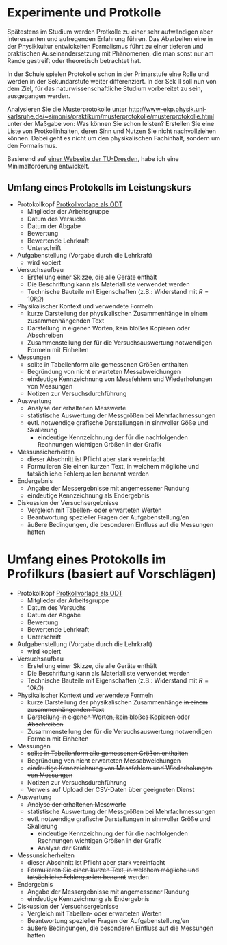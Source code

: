 # Experimente und Protkolle

Spätestens im Studium werden Protkolle zu einer sehr aufwändigen aber interessanten und aufregenden Erfahrung führen. Das Abarbeiten eine in der Physikkultur entwickelten Formalismus führt zu einer tieferen und praktischen Auseinandersetzung mit Phänomenen, die man sonst nur am Rande gestreift oder theoretisch betrachtet hat.

In der Schule spielen Protokolle schon in der Primarstufe eine Rolle und werden in der Sekundarstufe weiter differenziert. In der Sek II soll nun von dem Ziel, für das naturwissenschaftliche Studium vorbereitet zu sein, ausgegangen werden.

Analysieren Sie die Musterprotokolle unter http://www-ekp.physik.uni-karlsruhe.de/~simonis/praktikum/musterprotokolle/musterprotokolle.html unter der Maßgabe von: Was können Sie schon leisten? Erstellen Sie eine Liste von Protkollinhalten, deren Sinn und Nutzen Sie nicht nachvollziehen können. Dabei geht es nicht um den physikalischen Fachinhalt, sondern um den Formalismus.

Basierend auf [einer Webseite der TU-Dresden](https://tu-dresden.de/mn/physik/studium/lehrveranstaltungen/praktika/hidden/musterprotokoll), habe ich eine Minimalforderung entwickelt.

## Umfang eines Protokolls im Leistungskurs

- Protokollkopf [Protkollvorlage als ODT](./Protokoll_Leistungskurs_Physik.odt)
  - Mitglieder der Arbeitsgruppe
  - Datum des Versuchs
  - Datum der Abgabe
  - Bewertung
  - Bewertende Lehrkraft
  - Unterschrift
- Aufgabenstellung (Vorgabe durch die Lehrkraft)
  - wird kopiert
- Versuchsaufbau
  - Erstellung einer Skizze, die alle Geräte enthält
  - Die Beschriftung kann als Materialliste verwendet werden
  - Technische Bauteile mit Eigenschaften (z.B.: Widerstand mit $R = 10k\Omega$)
- Physikalischer Kontext und verwendete Formeln 
  - kurze Darstellung der physikalischen Zusammenhänge in einem zusammenhängenden Text
  - Darstellung in eigenen Worten, kein bloßes Kopieren oder Abschreiben
  - Zusammenstellung der für die Versuchsauswertung notwendigen Formeln mit Einheiten
- Messungen
  - sollte in Tabellenform alle gemessenen Größen enthalten
  - Begründung von nicht erwarteten Messabweichungen
  - eindeutige Kennzeichnung von Messfehlern und Wiederholungen von Messungen
  - Notizen zur Versuchsdurchführung
- Auswertung
  - Analyse der erhaltenen Messwerte
  - statistische Auswertung der Messgrößen bei Mehrfachmessungen
  - evtl. notwendige grafische Darstellungen in sinnvoller Göße und Skalierung
    - eindeutige Kennzeichnung der für die nachfolgenden Rechnungen wichtigen Größen in der Grafik
- Messunsicherheiten
  - dieser Abschnitt ist Pflicht aber stark vereinfacht
  - Formulieren Sie einen kurzen Text, in welchem mögliche und tatsächliche Fehlerquellen benannt werden
- Endergebnis
  - Angabe der Messergebnisse mit angemessener Rundung
  - eindeutige Kennzeichnung als Endergebnis
- Diskussion der Versuchsergebnisse
  - Vergleich mit Tabellen- oder erwarteten Werten
  - Beantwortung spezieller Fragen der Aufgabenstellung/en
  - äußere Bedingungen, die besonderen Einfluss auf die Messungen hatten

# Umfang eines Protokolls im Profilkurs (basiert auf Vorschlägen)

- Protokollkopf [Protkollvorlage als ODT](./Protokoll_Leistungskurs_Physik.odt)
  - Mitglieder der Arbeitsgruppe
  - Datum des Versuchs
  - Datum der Abgabe
  - Bewertung
  - Bewertende Lehrkraft
  - Unterschrift
- Aufgabenstellung (Vorgabe durch die Lehrkraft)
  - wird kopiert
- Versuchsaufbau
  - Erstellung einer Skizze, die alle Geräte enthält
  - Die Beschriftung kann als Materialliste verwendet werden
  - Technische Bauteile mit Eigenschaften (z.B.: Widerstand mit $R = 10k\Omega$)
- Physikalischer Kontext und verwendete Formeln
  - kurze Darstellung der physikalischen Zusammenhänge ~~in einem zusammenhängenden Text~~
  - ~~Darstellung in eigenen Worten, kein bloßes Kopieren oder Abschreiben~~
  - Zusammenstellung der für die Versuchsauswertung notwendigen Formeln mit Einheiten
- Messungen
  - ~~sollte in Tabellenform alle gemessenen Größen enthalten~~
  - ~~Begründung von nicht erwarteten Messabweichungen~~
  - ~~eindeutige Kennzeichnung von Messfehlern und Wiederholungen von Messungen~~
  - Notizen zur Versuchsdurchführung
  - Verweis auf Upload der CSV-Daten über geeigneten Dienst
- Auswertung
  - ~~Analyse der erhaltenen Messwerte~~
  - statistische Auswertung der Messgrößen bei Mehrfachmessungen
  - evtl. notwendige grafische Darstellungen in sinnvoller Größe und Skalierung
    - eindeutige Kennzeichnung der für die nachfolgenden Rechnungen wichtigen Größen in der Grafik
    - Analyse der Grafik
- Messunsicherheiten
  - dieser Abschnitt ist Pflicht aber stark vereinfacht
  - ~~Formulieren Sie einen kurzen Text, in welchem mögliche und tatsächliche Fehlerquellen benannt~~ werden
- Endergebnis
  - Angabe der Messergebnisse mit angemessener Rundung
  - eindeutige Kennzeichnung als Endergebnis
- Diskussion der Versuchsergebnisse
  - Vergleich mit Tabellen- oder erwarteten Werten
  - Beantwortung spezieller Fragen der Aufgabenstellung/en
  - äußere Bedingungen, die besonderen Einfluss auf die Messungen hatten